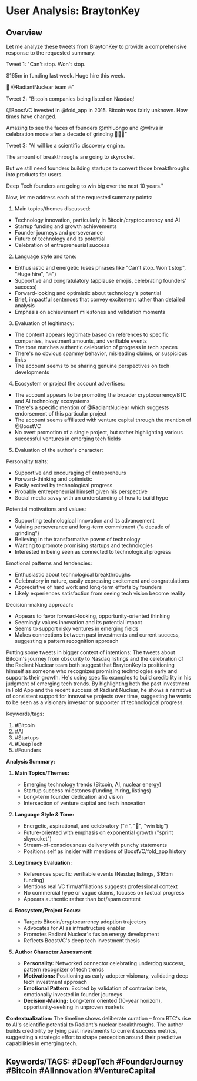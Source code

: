 # User Analysis: BraytonKey

## Overview

<think>
Let me analyze these tweets from BraytonKey to provide a comprehensive response to the requested summary:

Tweet 1:
"Can't stop. Won't stop.

$165m in funding last week. Huge hire this week.

👏 @RadiantNuclear team 🔥"

Tweet 2:
"Bitcoin companies being listed on Nasdaq!

@BoostVC invested in @fold_app in 2015. Bitcoin was fairly unknown. How times have changed.

Amazing to see the faces of founders @mhluongo and @wlrvs in celebration mode after a decade of grinding 👏👏👏"

Tweet 3:
"AI will be a scientific discovery engine.

The amount of breakthroughs are going to skyrocket.

But we still need founders building startups to convert those breakthroughs into products for users.

Deep Tech founders are going to win big over the next 10 years."

Now, let me address each of the requested summary points:

1. Main topics/themes discussed:
- Technology innovation, particularly in Bitcoin/cryptocurrency and AI
- Startup funding and growth achievements
- Founder journeys and perseverance
- Future of technology and its potential
- Celebration of entrepreneurial success

2. Language style and tone:
- Enthusiastic and energetic (uses phrases like "Can't stop. Won't stop", "Huge hire", "🔥")
- Supportive and congratulatory (applause emojis, celebrating founders' success)
- Forward-looking and optimistic about technology's potential
- Brief, impactful sentences that convey excitement rather than detailed analysis
- Emphasis on achievement milestones and validation moments

3. Evaluation of legitimacy:
- The content appears legitimate based on references to specific companies, investment amounts, and verifiable events
- The tone matches authentic celebration of progress in tech spaces
- There's no obvious spammy behavior, misleading claims, or suspicious links
- The account seems to be sharing genuine perspectives on tech developments

4. Ecosystem or project the account advertises:
- The account appears to be promoting the broader cryptocurrency/BTC and AI technology ecosystems
- There's a specific mention of @RadiantNuclear which suggests endorsement of this particular project
- The account seems affiliated with venture capital through the mention of @BoostVC
- No overt promotion of a single project, but rather highlighting various successful ventures in emerging tech fields

5. Evaluation of the author's character:

Personality traits:
- Supportive and encouraging of entrepreneurs
- Forward-thinking and optimistic
- Easily excited by technological progress
- Probably entrepreneurial himself given his perspective
- Social media savvy with an understanding of how to build hype

Potential motivations and values:
- Supporting technological innovation and its advancement
- Valuing perseverance and long-term commitment ("a decade of grinding")
- Believing in the transformative power of technology
- Wanting to promote promising startups and technologies
- Interested in being seen as connected to technological progress

Emotional patterns and tendencies:
- Enthusiastic about technological breakthroughs
- Celebratory in nature, easily expressing excitement and congratulations
- Appreciative of hard work and long-term efforts by founders
- Likely experiences satisfaction from seeing tech vision become reality

Decision-making approach:
- Appears to favor forward-looking, opportunity-oriented thinking
- Seemingly values innovation and its potential impact
- Seems to support risky ventures in emerging fields
- Makes connections between past investments and current success, suggesting a pattern recognition approach

Putting some tweets in bigger context of intentions:
The tweets about Bitcoin's journey from obscurity to Nasdaq listings and the celebration of the Radiant Nuclear team both suggest that BraytonKey is positioning himself as someone who recognizes promising technologies early and supports their growth. He's using specific examples to build credibility in his judgment of emerging tech trends. By highlighting both the past investment in Fold App and the recent success of Radiant Nuclear, he shows a narrative of consistent support for innovative projects over time, suggesting he wants to be seen as a visionary investor or supporter of technological progress.

Keywords/tags:
1. #Bitcoin
2. #AI
3. #Startups
4. #DeepTech
5. #Founders
</think>

**Analysis Summary:**

1. **Main Topics/Themes:**
   - Emerging technology trends (Bitcoin, AI, nuclear energy)
   - Startup success milestones (funding, hiring, listings)
   - Long-term founder dedication and vision
   - Intersection of venture capital and tech innovation

2. **Language Style & Tone:**
   - Energetic, aspirational, and celebratory ("🔥", "👏", "win big")
   - Future-oriented with emphasis on exponential growth ("sprint skyrocket")
   - Stream-of-consciousness delivery with punchy statements
   - Positions self as insider with mentions of BoostVC/fold_app history

3. **Legitimacy Evaluation:**
   - References specific verifiable events (Nasdaq listings, $165m funding)
   - Mentions real VC firm/affiliations suggests professional context
   - No commercial hype or vague claims, focuses on factual progress
   - Appears authentic rather than bot/spam content

4. **Ecosystem/Project Focus:**
   - Targets Bitcoin/cryptocurrency adoption trajectory
   - Advocates for AI as infrastructure enabler
   - Promotes Radiant Nuclear's fusion energy development
   - Reflects BoostVC's deep tech investment thesis

5. **Author Character Assessment:**
   - **Personality:** Networked connector celebrating underdog success, pattern recognizer of tech trends
   - **Motivations:** Positioning as early-adopter visionary, validating deep tech investment approach
   - **Emotional Pattern:** Excited by validation of contrarian bets, emotionally invested in founder journeys
   - **Decision-Making:** Long-term oriented (10-year horizon), opportunity-seeking in unproven markets

**Contextualization:**
The timeline shows deliberate curation – from BTC's rise to AI's scientific potential to Radiant's nuclear breakthroughs. The author builds credibility by tying past investments to current success metrics, suggesting a strategic effort to shape perception around their predictive capabilities in emerging tech.

**Keywords/TAGS:** #DeepTech #FounderJourney #Bitcoin #AIInnovation #VentureCapital
---
